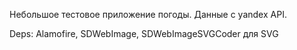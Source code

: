Небольшое тестовое приложение погоды.
Данные с yandex API.

Deps:
  Alamofire,
  SDWebImage,
  SDWebImageSVGCoder для SVG
